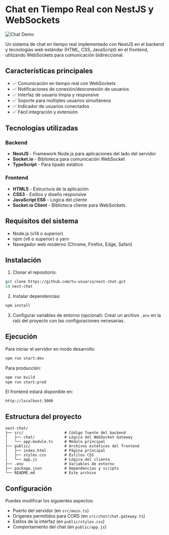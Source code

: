 # Chat en Tiempo Real con NestJS y WebSockets

![Chat Demo](https://medium.com/@mahedi154/building-a-real-time-market-data-api-with-nestjs-and-websockets-2aad304283f4) 

Un sistema de chat en tiempo real implementado con NestJS en el backend y tecnologías web estándar (HTML, CSS, JavaScript) en el frontend, utilizando WebSockets para comunicación bidireccional.

## Características principales

- ✅ Comunicación en tiempo real con WebSockets
- ✅ Notificaciones de conexión/desconexión de usuarios
- ✅ Interfaz de usuario limpia y responsive
- ✅ Soporte para múltiples usuarios simultáneos
- ✅ Indicador de usuarios conectados
- ✅ Fácil integración y extensión

## Tecnologías utilizadas

### Backend
- **NestJS** - Framework Node.js para aplicaciones del lado del servidor
- **Socket.io** - Biblioteca para comunicación WebSocket
- **TypeScript** - Para tipado estático

### Frontend
- **HTML5** - Estructura de la aplicación
- **CSS3** - Estilos y diseño responsive
- **JavaScript ES6** - Lógica del cliente
- **Socket.io Client** - Biblioteca cliente para WebSockets

## Requisitos del sistema

- Node.js (v14 o superior)
- npm (v6 o superior) o yarn
- Navegador web moderno (Chrome, Firefox, Edge, Safari)

## Instalación

1. Clonar el repositorio:
```bash
git clone https://github.com/tu-usuario/nest-chat.git
cd nest-chat
```

2. Instalar dependencias:
```bash
npm install
```

3. Configurar variables de entorno (opcional):
Crear un archivo `.env` en la raíz del proyecto con las configuraciones necesarias.

## Ejecución

Para iniciar el servidor en modo desarrollo:
```bash
npm run start:dev
```

Para producción:
```bash
npm run build
npm run start:prod
```

El frontend estará disponible en:
```
http://localhost:3000
```

## Estructura del proyecto

```
nest-chat/
├── src/                  # Código fuente del backend
│   ├── chat/             # Lógica del WebSocket Gateway
│   └── app.module.ts     # Módulo principal
├── public/               # Archivos estáticos del frontend
│   ├── index.html        # Página principal
│   ├── styles.css        # Estilos CSS
│   └── app.js            # Lógica del cliente
├── .env                  # Variables de entorno
├── package.json          # Dependencias y scripts
└── README.md             # Este archivo
```

## Configuración

Puedes modificar los siguientes aspectos:

- Puerto del servidor (en `src/main.ts`)
- Orígenes permitidos para CORS (en `src/chat/chat.gateway.ts`)
- Estilos de la interfaz (en `public/styles.css`)
- Comportamiento del chat (en `public/app.js`)



